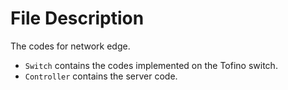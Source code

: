 # File Description

The codes for network edge.

- `Switch` contains the codes implemented on the Tofino switch.
- `Controller` contains the server code.